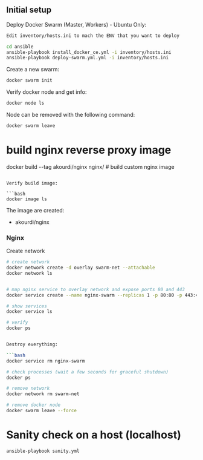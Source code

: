 ## Initial setup

Deploy Docker Swarm (Master, Workers) - Ubuntu Only:

```bash
Edit inventory/hosts.ini to mach the ENV that you want to deploy
```

```bash
cd ansible
ansible-playbook install_docker_ce.yml -i inventory/hosts.ini
ansible-playbook deploy-swarm.yml.yml -i inventory/hosts.ini
```

Create a new swarm:

```bash
docker swarm init
```

Verify docker node and get info:

```bash
docker node ls
```

Node can be removed with the following command:

```bash
docker swarm leave
```


# build nginx reverse proxy image
docker build --tag akourdi/nginx nginx/            # build custom nginx image
```

Verify build image:

```bash
docker image ls
```

The image are created:

- akourdi/nginx



### Nginx 

Create  network

```bash
# create network
docker network create -d overlay swarm-net --attachable
docker network ls


# map nginx service to overlay network and expose ports 80 and 443
docker service create --name nginx-swarm --replicas 1 -p 80:80 -p 443:443 --network swarm-net akourdi/nginx

# show services
docker service ls

# verify
docker ps


Destroy everything:

```bash
docker service rm nginx-swarm

# check processes (wait a few seconds for graceful shutdown)
docker ps

# remove network
docker network rm swarm-net

# remove docker node
docker swarm leave --force
```

# Sanity check on a host (localhost)
```bash
ansible-playbook sanity.yml
```
